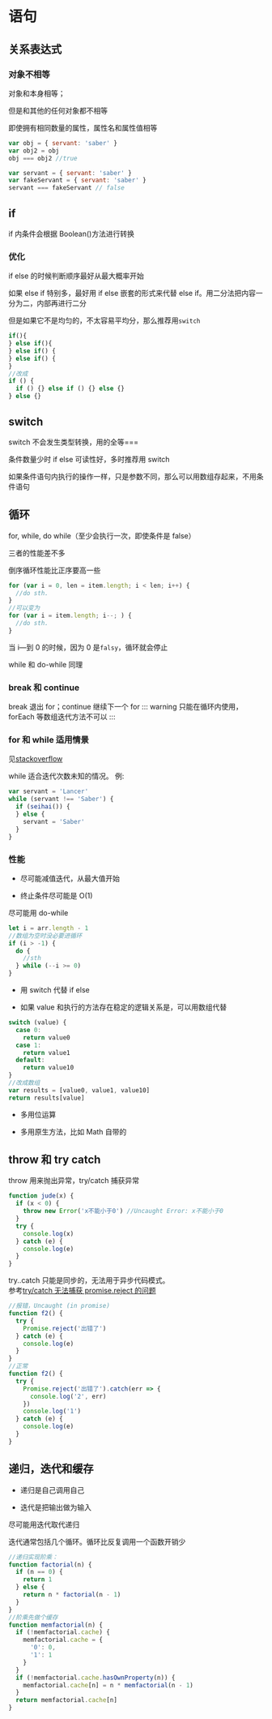# 语句

## 关系表达式

### 对象不相等

对象和本身相等；

但是和其他的任何对象都不相等

即使拥有相同数量的属性，属性名和属性值相等

```js
var obj = { servant: 'saber' }
var obj2 = obj
obj === obj2 //true

var servant = { servant: 'saber' }
var fakeServant = { servant: 'saber' }
servant === fakeServant // false
```

## if

if 内条件会根据 Boolean()方法进行转换

### 优化

if else 的时候判断顺序最好从最大概率开始

如果 else if 特别多，最好用 if else 嵌套的形式来代替 else
if。用二分法把内容一分为二，内部再进行二分

但是如果它不是均匀的，不太容易平均分，那么推荐用`switch`

```js
if(){
} else if(){
} else if() {
} else if() {
}
//改成
if () {
  if () {} else if () {} else {}
} else {}
```

## switch

switch 不会发生类型转换，用的全等===

条件数量少时 if else 可读性好，多时推荐用 switch

如果条件语句内执行的操作一样，只是参数不同，那么可以用数组存起来，不用条件语句

## 循环

for, while, do while（至少会执行一次，即使条件是 false）

三者的性能差不多

倒序循环性能比正序要高一些

```js
for (var i = 0, len = item.length; i < len; i++) {
  //do sth.
}
//可以变为
for (var i = item.length; i--; ) {
  //do sth.
}
```

当 i—到 0 的时候，因为 0 是`falsy`，循环就会停止

while 和 do-while 同理

### break 和 continue

break 退出 for；continue 继续下一个 for
::: warning
只能在循环内使用，forEach 等数组迭代方法不可以
:::

### for 和 while 适用情景

见[stackoverflow](https://stackoverflow.com/questions/39969145/while-loops-vs-for-loops-in-javascript/39969215)

while 适合迭代次数未知的情况。
例:

```js
var servant = 'Lancer'
while (servant !== 'Saber') {
  if (seihai()) {
  } else {
    servant = 'Saber'
  }
}
```

### 性能

- 尽可能减值迭代，从最大值开始

- 终止条件尽可能是 O(1)

尽可能用 do-while

```js
let i = arr.length - 1
//数组为空时没必要进循环
if (i > -1) {
  do {
    //sth
  } while (--i >= 0)
}
```

- 用 switch 代替 if else

- 如果 value 和执行的方法存在稳定的逻辑关系是，可以用数组代替

```js
switch (value) {
  case 0:
    return value0
  case 1:
    return value1
  default:
    return value10
}
//改成数组
var results = [value0, value1, value10]
return results[value]
```

- 多用位运算

- 多用原生方法，比如 Math 自带的

## throw 和 try catch

throw 用来抛出异常，try/catch 捕获异常

```js
function jude(x) {
  if (x < 0) {
    throw new Error('x不能小于0') //Uncaught Error: x不能小于0
  }
  try {
    console.log(x)
  } catch (e) {
    console.log(e)
  }
}
```

try..catch 只能是同步的，无法用于异步代码模式。  
参考[try/catch 无法捕获 promise.reject 的问题](https://segmentfault.com/q/1010000014905440)

```js
//报错，Uncaught (in promise)
function f2() {
  try {
    Promise.reject('出错了')
  } catch (e) {
    console.log(e)
  }
}
//正常
function f2() {
  try {
    Promise.reject('出错了').catch(err => {
      console.log('2', err)
    })
    console.log('1')
  } catch (e) {
    console.log(e)
  }
}
```

## 递归，迭代和缓存

- 递归是自己调用自己

- 迭代是把输出做为输入

尽可能用迭代取代递归

迭代通常包括几个循环。循环比反复调用一个函数开销少

```js
//递归实现阶乘：
function factorial(n) {
  if (n == 0) {
    return 1
  } else {
    return n * factorial(n - 1)
  }
}
//阶乘先做个缓存
function memfactorial(n) {
  if (!memfactorial.cache) {
    memfactorial.cache = {
      '0': 0,
      '1': 1
    }
  }
  if (!memfactorial.cache.hasOwnProperty(n)) {
    memfactorial.cache[n] = n * memfactorial(n - 1)
  }
  return memfactorial.cache[n]
}
```
